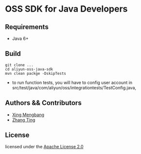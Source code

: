 # OSS SDK for Java Developers

## Requirements

- Java 6+

## Build

```shell
git clone ...
cd aliyun-oss-java-sdk
mvn clean packge -DskipTests
```

- to run function tests, you will have to config user account in src/test/java/com/aliyun/oss/integrationtests/TestConfig.java, 

## Authors && Contributors

- [Xing Mengbang](https://github.com/xingfeng2510)
- [Zhang Ting](https://github.com/dengwu12)

## License

licensed under the [Apache License 2.0](https://www.apache.org/licenses/LICENSE-2.0.html)

